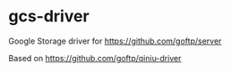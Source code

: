 # gcs-driver
Google Storage driver for https://github.com/goftp/server

Based on https://github.com/goftp/qiniu-driver
